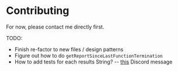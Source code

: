 # Contributing

For now, please contact me directly first.

TODO:

- Finish re-factor to new files / design patterns
- Figure out how to do `getReportSinceLastFunctionTermination`
- How to add tests for each results String? -- [this](https://discord.com/channels/413438066984747026/799108880218980382/1303466848356143154) Discord message
